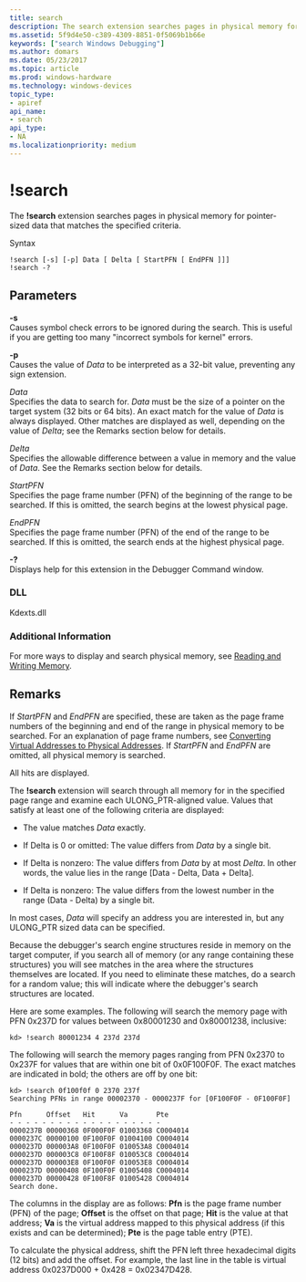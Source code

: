 ```yaml
---
title: search
description: The search extension searches pages in physical memory for pointer-sized data that matches the specified criteria.
ms.assetid: 5f9d4e50-c389-4309-8851-0f5069b1b66e
keywords: ["search Windows Debugging"]
ms.author: domars
ms.date: 05/23/2017
ms.topic: article
ms.prod: windows-hardware
ms.technology: windows-devices
topic_type:
- apiref
api_name:
- search
api_type:
- NA
ms.localizationpriority: medium
---
```


# !search


The **!search** extension searches pages in physical memory for pointer-sized data that matches the specified criteria.

Syntax

```
!search [-s] [-p] Data [ Delta [ StartPFN [ EndPFN ]]] 
!search -?
```

## <span id="Parameters"></span><span id="parameters"></span><span id="PARAMETERS"></span>Parameters


<span id="_______-s______"></span><span id="_______-S______"></span> **-s**   
Causes symbol check errors to be ignored during the search. This is useful if you are getting too many "incorrect symbols for kernel" errors.

<span id="_______-p______"></span><span id="_______-P______"></span> **-p**   
Causes the value of *Data* to be interpreted as a 32-bit value, preventing any sign extension.

<span id="_______Data______"></span><span id="_______data______"></span><span id="_______DATA______"></span> *Data*   
Specifies the data to search for. *Data* must be the size of a pointer on the target system (32 bits or 64 bits). An exact match for the value of *Data* is always displayed. Other matches are displayed as well, depending on the value of *Delta*; see the Remarks section below for details.

<span id="_______Delta______"></span><span id="_______delta______"></span><span id="_______DELTA______"></span> *Delta*   
Specifies the allowable difference between a value in memory and the value of *Data*. See the Remarks section below for details.

<span id="_______StartPFN______"></span><span id="_______startpfn______"></span><span id="_______STARTPFN______"></span> *StartPFN*   
Specifies the page frame number (PFN) of the beginning of the range to be searched. If this is omitted, the search begins at the lowest physical page.

<span id="_______EndPFN______"></span><span id="_______endpfn______"></span><span id="_______ENDPFN______"></span> *EndPFN*   
Specifies the page frame number (PFN) of the end of the range to be searched. If this is omitted, the search ends at the highest physical page.

<span id="_______-_______"></span> **-?**   
Displays help for this extension in the Debugger Command window.

### <span id="DLL"></span><span id="dll"></span>DLL

Kdexts.dll

### <span id="Additional_Information"></span><span id="additional_information"></span><span id="ADDITIONAL_INFORMATION"></span>Additional Information

For more ways to display and search physical memory, see [Reading and Writing Memory](reading-and-writing-memory.md).

Remarks
-------

If *StartPFN* and *EndPFN* are specified, these are taken as the page frame numbers of the beginning and end of the range in physical memory to be searched. For an explanation of page frame numbers, see [Converting Virtual Addresses to Physical Addresses](converting-virtual-addresses-to-physical-addresses.md). If *StartPFN* and *EndPFN* are omitted, all physical memory is searched.

All hits are displayed.

The **!search** extension will search through all memory for in the specified page range and examine each ULONG\_PTR-aligned value. Values that satisfy at least one of the following criteria are displayed:

-   The value matches *Data* exactly.

-   If Delta is 0 or omitted: The value differs from *Data* by a single bit.

-   If Delta is nonzero: The value differs from *Data* by at most *Delta*. In other words, the value lies in the range \[Data - Delta, Data + Delta\].

-   If Delta is nonzero: The value differs from the lowest number in the range (Data - Delta) by a single bit.

In most cases, *Data* will specify an address you are interested in, but any ULONG\_PTR sized data can be specified.

Because the debugger's search engine structures reside in memory on the target computer, if you search all of memory (or any range containing these structures) you will see matches in the area where the structures themselves are located. If you need to eliminate these matches, do a search for a random value; this will indicate where the debugger's search structures are located.

Here are some examples. The following will search the memory page with PFN 0x237D for values between 0x80001230 and 0x80001238, inclusive:

```
kd> !search 80001234 4 237d 237d 
```

The following will search the memory pages ranging from PFN 0x2370 to 0x237F for values that are within one bit of 0x0F100F0F. The exact matches are indicated in bold; the others are off by one bit:

```
kd> !search 0f100f0f 0 2370 237f
Searching PFNs in range 00002370 - 0000237F for [0F100F0F - 0F100F0F]

Pfn      Offset   Hit      Va       Pte      
- - - - - - - - - - - - - - - - - - -
0000237B 00000368 0F000F0F 01003368 C0004014 
0000237C 00000100 0F100F0F 01004100 C0004014 
0000237D 000003A8 0F100F0F 010053A8 C0004014 
0000237D 000003C8 0F100F8F 010053C8 C0004014 
0000237D 000003E8 0F100F0F 010053E8 C0004014 
0000237D 00000408 0F100F0F 01005408 C0004014 
0000237D 00000428 0F100F8F 01005428 C0004014 
Search done.
```

The columns in the display are as follows: **Pfn** is the page frame number (PFN) of the page; **Offset** is the offset on that page; **Hit** is the value at that address; **Va** is the virtual address mapped to this physical address (if this exists and can be determined); **Pte** is the page table entry (PTE).

To calculate the physical address, shift the PFN left three hexadecimal digits (12 bits) and add the offset. For example, the last line in the table is virtual address 0x0237D000 + 0x428 = 0x02347D428.

 

 





